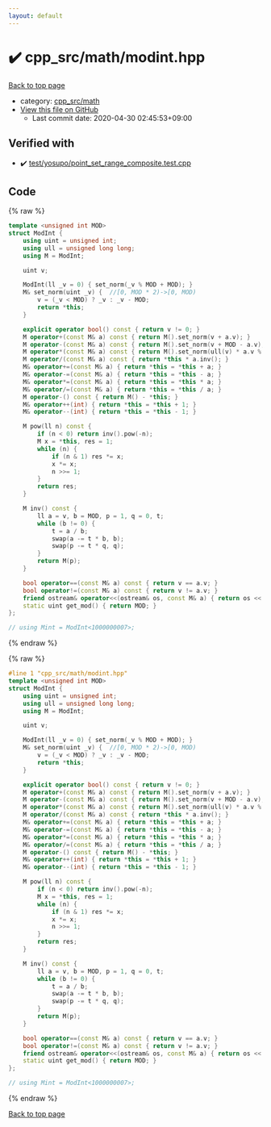 ```yaml
---
layout: default
---
```


<!-- mathjax config similar to math.stackexchange -->
<script type="text/javascript" async
  src="https://cdnjs.cloudflare.com/ajax/libs/mathjax/2.7.5/MathJax.js?config=TeX-MML-AM_CHTML">
</script>
<script type="text/x-mathjax-config">
  MathJax.Hub.Config({
    TeX: { equationNumbers: { autoNumber: "AMS" }},
    tex2jax: {
      inlineMath: [ ['$','$'] ],
      processEscapes: true
    },
    "HTML-CSS": { matchFontHeight: false },
    displayAlign: "left",
    displayIndent: "2em"
  });
</script>

<script type="text/javascript" src="https://cdnjs.cloudflare.com/ajax/libs/jquery/3.4.1/jquery.min.js"></script>
<script src="https://cdn.jsdelivr.net/npm/jquery-balloon-js@1.1.2/jquery.balloon.min.js" integrity="sha256-ZEYs9VrgAeNuPvs15E39OsyOJaIkXEEt10fzxJ20+2I=" crossorigin="anonymous"></script>
<script type="text/javascript" src="../../../assets/js/copy-button.js"></script>
<link rel="stylesheet" href="../../../assets/css/copy-button.css" />


# :heavy_check_mark: cpp_src/math/modint.hpp

<a href="../../../index.html">Back to top page</a>

* category: <a href="../../../index.html#7f80e2498998e03897cbfac19f068c09">cpp_src/math</a>
* <a href="{{ site.github.repository_url }}/blob/master/cpp_src/math/modint.hpp">View this file on GitHub</a>
    - Last commit date: 2020-04-30 02:45:53+09:00




## Verified with

* :heavy_check_mark: <a href="../../../verify/test/yosupo/point_set_range_composite.test.cpp.html">test/yosupo/point_set_range_composite.test.cpp</a>


## Code

<a id="unbundled"></a>
{% raw %}
```cpp
template <unsigned int MOD>
struct ModInt {
    using uint = unsigned int;
    using ull = unsigned long long;
    using M = ModInt;

    uint v;

    ModInt(ll _v = 0) { set_norm(_v % MOD + MOD); }
    M& set_norm(uint _v) {  //[0, MOD * 2)->[0, MOD)
        v = (_v < MOD) ? _v : _v - MOD;
        return *this;
    }

    explicit operator bool() const { return v != 0; }
    M operator+(const M& a) const { return M().set_norm(v + a.v); }
    M operator-(const M& a) const { return M().set_norm(v + MOD - a.v); }
    M operator*(const M& a) const { return M().set_norm(ull(v) * a.v % MOD); }
    M operator/(const M& a) const { return *this * a.inv(); }
    M& operator+=(const M& a) { return *this = *this + a; }
    M& operator-=(const M& a) { return *this = *this - a; }
    M& operator*=(const M& a) { return *this = *this * a; }
    M& operator/=(const M& a) { return *this = *this / a; }
    M operator-() const { return M() - *this; }
    M& operator++(int) { return *this = *this + 1; }
    M& operator--(int) { return *this = *this - 1; }

    M pow(ll n) const {
        if (n < 0) return inv().pow(-n);
        M x = *this, res = 1;
        while (n) {
            if (n & 1) res *= x;
            x *= x;
            n >>= 1;
        }
        return res;
    }

    M inv() const {
        ll a = v, b = MOD, p = 1, q = 0, t;
        while (b != 0) {
            t = a / b;
            swap(a -= t * b, b);
            swap(p -= t * q, q);
        }
        return M(p);
    }

    bool operator==(const M& a) const { return v == a.v; }
    bool operator!=(const M& a) const { return v != a.v; }
    friend ostream& operator<<(ostream& os, const M& a) { return os << a.v; }
    static uint get_mod() { return MOD; }
};

// using Mint = ModInt<1000000007>;
```
{% endraw %}

<a id="bundled"></a>
{% raw %}
```cpp
#line 1 "cpp_src/math/modint.hpp"
template <unsigned int MOD>
struct ModInt {
    using uint = unsigned int;
    using ull = unsigned long long;
    using M = ModInt;

    uint v;

    ModInt(ll _v = 0) { set_norm(_v % MOD + MOD); }
    M& set_norm(uint _v) {  //[0, MOD * 2)->[0, MOD)
        v = (_v < MOD) ? _v : _v - MOD;
        return *this;
    }

    explicit operator bool() const { return v != 0; }
    M operator+(const M& a) const { return M().set_norm(v + a.v); }
    M operator-(const M& a) const { return M().set_norm(v + MOD - a.v); }
    M operator*(const M& a) const { return M().set_norm(ull(v) * a.v % MOD); }
    M operator/(const M& a) const { return *this * a.inv(); }
    M& operator+=(const M& a) { return *this = *this + a; }
    M& operator-=(const M& a) { return *this = *this - a; }
    M& operator*=(const M& a) { return *this = *this * a; }
    M& operator/=(const M& a) { return *this = *this / a; }
    M operator-() const { return M() - *this; }
    M& operator++(int) { return *this = *this + 1; }
    M& operator--(int) { return *this = *this - 1; }

    M pow(ll n) const {
        if (n < 0) return inv().pow(-n);
        M x = *this, res = 1;
        while (n) {
            if (n & 1) res *= x;
            x *= x;
            n >>= 1;
        }
        return res;
    }

    M inv() const {
        ll a = v, b = MOD, p = 1, q = 0, t;
        while (b != 0) {
            t = a / b;
            swap(a -= t * b, b);
            swap(p -= t * q, q);
        }
        return M(p);
    }

    bool operator==(const M& a) const { return v == a.v; }
    bool operator!=(const M& a) const { return v != a.v; }
    friend ostream& operator<<(ostream& os, const M& a) { return os << a.v; }
    static uint get_mod() { return MOD; }
};

// using Mint = ModInt<1000000007>;

```
{% endraw %}

<a href="../../../index.html">Back to top page</a>

